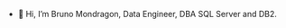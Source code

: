 - 👋 Hi, I’m Bruno Mondragon, Data Engineer, DBA SQL Server and DB2.

<!---
mondragonsi/mondragonsi is a ✨ special ✨ repository because its `README.md` (this file) appears on your GitHub profile.
You can click the Preview link to take a look at your changes.
--->
